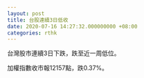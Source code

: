 ```yaml
---
layout: post
title: 台股連續3日低收
date: 2020-07-16 14:27:32.000000000 +08:00
categories: rthk
---
```


台灣股市連續3日下跌，跌至近一周低位。

加權指數收市報12157點，跌0.37%。
